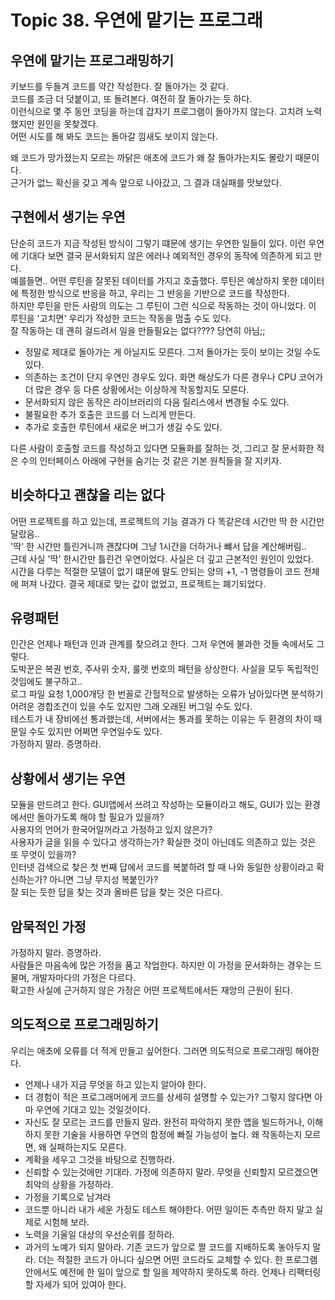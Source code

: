 # Topic 38. 우연에 맡기는 프로그래

## 우연에 맡기는 프로그래밍하기
키보드를 두들겨 코드를 약간 작성한다. 잘 돌아가는 것 같다.  
코드를 조금 더 덧붙이고, 또 돌려본다. 여전히 잘 돌아가는 듯 하다.  
이런식으로 몇 주 동안 코딩을 하는데 갑자기 프로그램이 돌아가지 않는다. 고치려 노력했지만 원인을 못찾겠다.  
어떤 시도를 해 봐도 코드는 돌아갈 낌새도 보이지 않는다.  
  

왜 코드가 망가졌는지 모르는 까닭은 애초에 코드가 왜 잘 돌아가는지도 몰랐기 때문이다.  
근거가 없느 확신을 갖고 계속 앞으로 나아갔고, 그 결과 대실패를 맛보았다. 

## 구현에서 생기는 우연
단순히 코드가 지금 작성된 방식이 그렇기 떄문에 생기는 우연한 일들이 있다. 이런 우연에 기대다 보면 결국 문서화되지 않은 에러나 예외적인 경우의 동작에 의존하게 되고 만다.  
예를들면.. 어떤 루틴을 잘못된 데이터를 가지고 호출했다. 루틴은 예상하지 못한 데이터에 특정한 방식으로 반응을 하고, 우리는 그 반응을 기반으로 코드를 작성한다.  
하지만 루틴을 만든 사람의 의도는 그 루틴이 그런 식으로 작동하는 것이 아니었다. 이 루틴을 '고치면' 우리가 작성한 코드는 작동을 멈출 수도 있다.  
잘 작동하는 데 괜히 걸드려서 일을 만들필요는 없다???? 당연히 아님;;    
 - 정말로 제대로 돌아가는 게 아닐지도 모른다. 그저 돌아가는 듯이 보이는 것일 수도 있다.
 - 의존하는 조건이 단지 우연인 경우도 있다. 화면 해상도가 다른 경우나 CPU 코어가 더 많은 경우 등 다른 상황에서는 이상하게 작동할지도 모른다.
 - 문서화되지 않은 동작은 라이브러리의 다음 릴리스에서 변경될 수도 있다.
 - 불필요한 추가 호출은 코드를 더 느리게 만든다.
 - 추가로 호출한 루틴에서 새로운 버그가 생길 수도 있다. 
  
다른 사람이 호출할 코드를 작성하고 있다면 모듈화를 잘하는 것, 그리고 잘 문서화한 적은 수의 인터페이스 아래에 구현을 숨기는 것 같은 기본 원칙들을 잘 지키자.  

## 비슷하다고 괜찮을 리는 없다
어떤 프로젝트를 하고 있는데, 프로젝트의 기능 결과가 다 똑같은데 시간만 딱 한 시간만 달랐음..  
'딱' 한 시간만 틀린거니까 괜찮다며 그냥 1시간을 더하거나 뺴서 답을 계산해버림..  
근데 사실 '딱' 한시간만 틀린건 우연이었다. 사실은 더 깊고 근본적인 원인이 있었다.  
시간을 다루는 적절한 모델이 없기 떄문에 말도 안되는 양의 +1, -1 명령들이 코드 전체에 퍼져 나갔다. 결국 제대로 맞는 값이 없었고, 프로젝트는 폐기되었다.  

## 유령패턴
인간은 언제나 패턴과 인과 관계를 찾으려고 한다. 그저 우연에 불과한 것들 속에서도 그렇다.  
도박꾼은 복권 번호, 주사위 숫자, 룰렛 번호의 패턴을 상상한다. 사실을 모두 독립적인 것임에도 불구하고..  
로그 파일 요청 1,000개당 한 번꼴로 간헐적으로 발생하는 오류가 남아있다면 분석하기 어려운 경합조건이 있을 수도 있지만 그래 오래된 버그일 수도 있다.  
테스트가 내 장비에선 통과했는데, 서버에서는 통과를 못하는 이유는 두 환경의 차이 때문일 수도 있지만 어쩌면 우연일수도 있다.  
가정하지 말라. 증명하라.

## 상황에서 생기는 우연
모듈을 만드려고 한다. GUI앱에서 쓰려고 작성하는 모듈이라고 해도, GUI가 있는 환경에서만 돌아가도록 해야 할 필요가 있을까?  
사용자의 언어가 한국어일꺼라고 가정하고 있지 않은가?  
사용자가 글을 읽을 수 있다고 생각하는가? 확실한 것이 아닌데도 의존하고 있는 것은 또 무엇이 있을까?  
인터넷 검색으로 찾은 첫 번째 답에서 코드를 복붙하려 할 때 나와 동일한 상황이라고 확신하는가? 아니면 그냥 무지성 복붙인가?  
잘 되는 듯한 답을 찾는 것과 올바른 답을 찾는 것은 다르다. 

## 암묵적인 가정
가정하지 말라. 증명하라.  
사람들은 마음속에 많은 가정을 품고 작업한다. 하지만 이 가정을 문서화하는 경우는 드물며, 개발자마다의 가정은 다르다.  
확고한 사실에 근거하지 않은 가정은 어떤 프로젝트에서든 재앙의 근원이 된다.  

## 의도적으로 프로그래밍하기
우리는 애초에 오류를 더 적게 만들고 싶어한다. 그러면 의도적으로 프로그래밍 해야한다. 
 - 언제나 내가 지금 무엇을 하고 있는지 알아야 한다.
 - 더 경험이 적은 프로그래머에게 코드를 상세히 설명할 수 있는가? 그렇지 않다면 아마 우연에 기대고 있는 것일것이다.
 - 자신도 잘 모르는 코드를 만들지 말라. 완전히 파악하지 못한 앱을 빌드하거나, 이해하지 못한 기술을 사용하면 우연의 함정에 빠질 가능성이 높다. 왜 작동하는지 모르면, 왜 실패하는지도 모른다.
 - 계확을 세우고 그것을 바탕으로 진행하라.
 - 신뢰할 수 있는것에만 기대라. 가정에 의존하지 말라. 무엇을 신뢰할지 모르겠으면 최악의 상황을 가정하라.
 - 가정을 기록으로 남겨라
 - 코드뿐 아니라 내가 세운 가정도 테스트 해야한다. 어떤 일이든 추측만 하지 말고 실제로 시험해 보라.
 - 노력을 기울일 대상의 우선순위를 정하라.
 - 과거의 노예가 되지 말아라. 기존 코드가 앞으로 짤 코드를 지배하도록 놓아두지 말라. 더는 적절한 코드가 아니다 싶으면 어떤 코드라도 교체할 수 있다. 한 프로그램 안에서도 예전에 한 일이 앞으로 할 일을 제약하지 못하도록 하라. 언제나 리팩터링할 자세가 되어 있여아 한다.




































